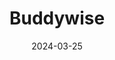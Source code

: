 ---  
layout: startup_page  
title: "Buddywise"  
id: "buddywise.co"  
permalink: "/buddywisebuddywise.co03252024/"  
website: "https://www.buddywise.co/"  
funding_round: "Seed"  
funding_amount: "€3.5M"  
investors: "J12, Kvanted, Eric Quidenus-Wahlforss"  
about: "Buddywise uses machine learning and computer vision to detect safety risks in industrial workplaces. It connects to existing camera infrastructure, analyzing footage to flag potential hazards and prevent accidents. This AI-powered solution aims to improve workplace safety and reduce accidents in industrial settings."  
markets: "AI, Safety Technology, Computer Vision, Machine Learning, Software"  
hq: "Stockholm, Stockholm, Sweden"  
founded_year: "2019"  
linkedin: "https://www.linkedin.com/company/buddywise"  
twitter: ""  
instagram: ""  
facebook: ""  
crunchbase: "https://www.crunchbase.com/organization/buddywise"  
pitchbook: "https://pitchbook.com/profiles/company/438453-82"  

date_display: "25-Mar-2024"  
date: "2024-03-25"

# SEO Optimization  
meta_title: "Buddywise - Seed Funding (€3.5M)"  
meta_description: "Buddywise, Buddywise uses machine learning and computer vision to detect safety risks in industrial workplaces. It connects to existing camera infrastructure, an..."  
meta_keywords: "Buddywise, AI, Safety Technology, Computer Vision, Machine Learning, Software, Seed funding"  
canonical_url: "https://startup.projectstartups.com/buddywisebuddywise.co03252024/"  
---